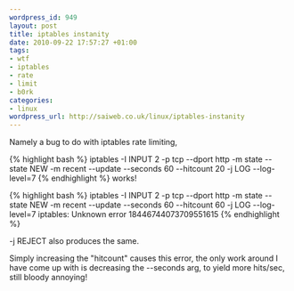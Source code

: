 ```yaml
--- 
wordpress_id: 949
layout: post
title: iptables instanity
date: 2010-09-22 17:57:27 +01:00
tags: 
- wtf
- iptables
- rate
- limit
- b0rk
categories: 
- linux
wordpress_url: http://saiweb.co.uk/linux/iptables-instanity
---
```

Namely a bug to do with iptables rate limiting,

{% highlight bash %}
iptables -I INPUT 2 -p tcp --dport http -m state --state NEW -m recent --update --seconds 60 --hitcount 20 -j LOG --log-level=7
{% endhighlight %}
works!

{% highlight bash %}
iptables -I INPUT 2 -p tcp --dport http -m state --state NEW -m recent --update --seconds 60 --hitcount 60 -j LOG --log-level=7
iptables: Unknown error 18446744073709551615
{% endhighlight %}

-j REJECT also produces the same.

Simply increasing the "hitcount" causes this error, the only work around I have come up with is decreasing the --seconds arg, to yield more hits/sec, still bloody annoying!



